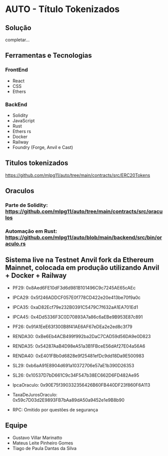 # AUTO - Título Tokenizados

## Solução
completar...

## Ferramentas e Tecnologias

### FrontEnd
- React
- CSS
- Ethers

### BackEnd
- Solidity
- JavaScript
- Rust
- Ethers rs
- Docker
- Railway
- Foundry (Forge, Anvil e Cast)


## Titulos tokenizados

https://github.com/mlpg11/auto/tree/main/contracts/src/ERC20Tokens

## Oraculos

### Parte de Solidity: https://github.com/mlpg11/auto/tree/main/contracts/src/oraculos

### Automação em Rust: https://github.com/mlpg11/auto/blob/main/backend/src/bin/oraculo.rs

## Sistema live na Testnet Anvil fork da Ethereum Mainnet, colocada em produção utilizando Anvil + Docker + Railway

  * PF29:  0x8Aed6FE10dF3d6d981B101496C9c7245AE65cAEc
  * IPCA29:  0x5f246ADDCF057E0f778CD422e20e413be70f9a0c
  * IPCA35:  0xaD82Ecf79e232B0391C5479C7f632aA1EA701Ed1
  * IPCA45:  0x4Dd5336F3C0D70893A7a86c6aEBe9B953E87c891
  * PF26:  0x91A1EeE63f300B8f41AE6AF67eDEa2e2ed8c3f79
  * RENDA30:  0xBe6Eb4ACB499f992ba2DaC7CAD59d56DA9e0D823
  * RENDA35:  0x54287AaB4D98eA51a3B1FBceE56dAf27E04a56A6
  * RENDA40:  0xE401FBb0d6828e9f25481efDc9dd18Da9E500983
  * SL29:  0xb6aA91E8904d691a10372706e57aE1b390D26353   
  * SL26:  0x10537D7bD661C9c34F547b38EC662D6FD482Ae95 
  * IpcaOraculo:  0x90E75f390332356426B60FB440DF23f860F6A113
  * TaxaDeJurosOraculo:  0x59c7D03d2E9893FB7bAa89dA50a9452e1e9B8b90 

  * RPC: Omitido por questões de segurança

## Equipe
- Gustavo Villar Marinatto
- Mateus Leite Pinheiro Gomes
- Tiago de Paula Dantas da Silva
